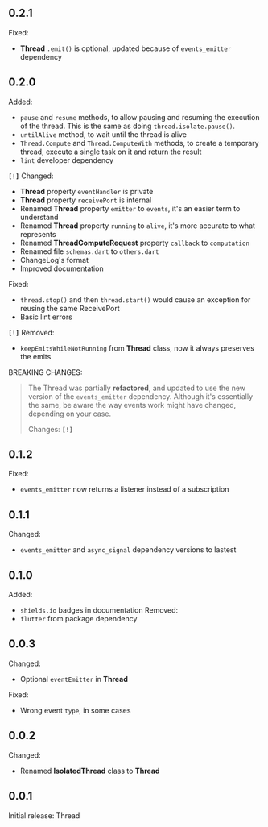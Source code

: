## 0.2.1

Fixed:
- **Thread** `.emit()` is optional, updated because of `events_emitter` dependency

## 0.2.0

Added:
- `pause` and `resume` methods, to allow pausing and resuming the execution of the thread. This is the same as doing `thread.isolate.pause()`.
- `untilAlive` method, to wait until the thread is alive
- `Thread.Compute` and `Thread.ComputeWith` methods, to create a temporary thread, execute a single task on it and return the result
- `lint` developer dependency

**`[!]`** Changed:
- **Thread** property `eventHandler` is private
- **Thread** property `receivePort` is internal
- Renamed **Thread** property `emitter` to `events`, it's an easier term to understand
- Renamed **Thread** property `running` to `alive`, it's more accurate to what represents
- Renamed **ThreadComputeRequest** property `callback` to `computation`
- Renamed file `schemas.dart` to `others.dart`
- ChangeLog's format
- Improved documentation

Fixed:
- `thread.stop()` and then `thread.start()` would cause an exception for reusing the same ReceivePort
- Basic lint errors

**`[!]`** Removed:
- `keepEmitsWhileNotRunning` from **Thread** class, now it always preserves the emits

BREAKING CHANGES:
> The Thread was partially **refactored**, and updated to use the new version of the `events_emitter` dependency. Although it's essentially the same, be aware the way events work might have changed, depending on your case.
> 
> Changes: **`[!]`**

## 0.1.2

Fixed:
- `events_emitter` now returns a listener instead of a subscription

## 0.1.1

Changed:
- `events_emitter` and `async_signal` dependency versions to lastest

## 0.1.0

Added:
- `shields.io` badges in documentation
Removed:
- `flutter` from package dependency

## 0.0.3

Changed:
- Optional `eventEmitter` in **Thread**

Fixed:
- Wrong event `type`, in some cases

## 0.0.2

Changed:
- Renamed **IsolatedThread** class to **Thread**

## 0.0.1

Initial release: Thread